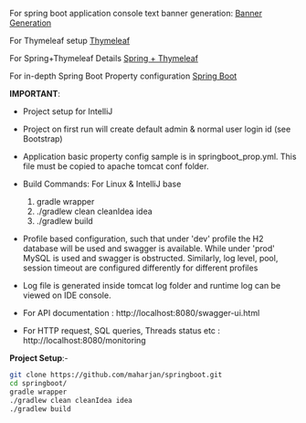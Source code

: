 For spring boot application console text banner generation:
[Banner Generation](https://devops.datenkollektiv.de/banner.txt/index.html)

For Thymeleaf setup
[Thymeleaf](https://github.com/eugenp/tutorials/tree/master/spring-thymeleaf)

For Spring+Thymeleaf Details
[Spring + Thymeleaf](http://www.thymeleaf.org/doc/tutorials/3.0/thymeleafspring.html)

For in-depth Spring Boot Property configuration
[Spring Boot](https://docs.spring.io/spring-boot/docs/1.4.x/reference/html/common-application-properties.html)

**IMPORTANT**:
- Project setup for IntelliJ
- Project on first run will create default admin & normal user login id (see Bootstrap)
- Application basic property config sample is in springboot_prop.yml. This file must be copied to apache tomcat conf folder.
- Build Commands:
  For Linux & IntelliJ base
  1) gradle wrapper
  2) ./gradlew clean cleanIdea idea
  3) ./gradlew build

- Profile based configuration, such that under 'dev' profile the H2 database will be used and swagger is available.
  While under 'prod' MySQL is used and swagger is obstructed.
  Similarly, log level, pool, session timeout are configured differently for different profiles
- Log file is generated inside tomcat log folder and runtime log can be viewed on IDE console.
- For API documentation : http://localhost:8080/swagger-ui.html
- For HTTP request, SQL queries, Threads status etc : http://localhost:8080/monitoring

**Project Setup**:-
```bash
git clone https://github.com/maharjan/springboot.git
cd springboot/
gradle wrapper
./gradlew clean cleanIdea idea
./gradlew build
```
